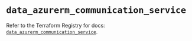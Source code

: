 # `data_azurerm_communication_service`

Refer to the Terraform Registry for docs: [`data_azurerm_communication_service`](https://registry.terraform.io/providers/hashicorp/azurerm/4.44.0/docs/data-sources/communication_service).
